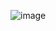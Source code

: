 ![image](https://github.com/miwatanaka1950/marvel/assets/146437142/4b69fab8-874b-40c7-a97c-07c2988d6de3) 
